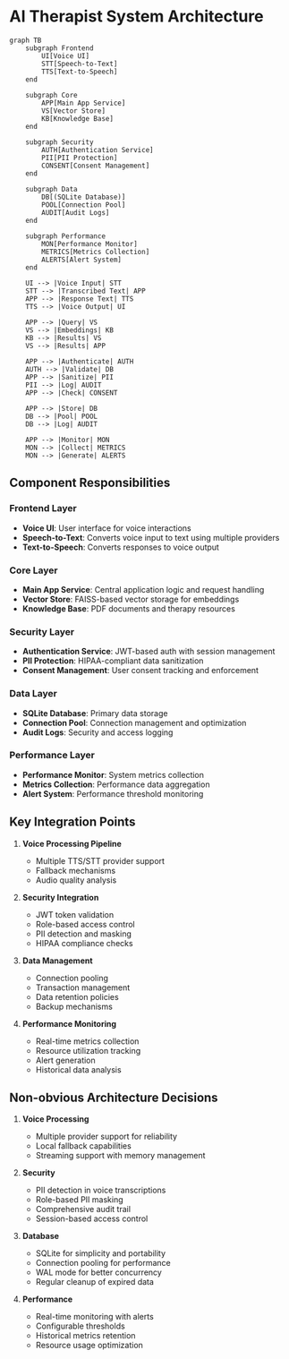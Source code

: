 # AI Therapist System Architecture

```mermaid
graph TB
    subgraph Frontend
        UI[Voice UI]
        STT[Speech-to-Text]
        TTS[Text-to-Speech]
    end

    subgraph Core
        APP[Main App Service]
        VS[Vector Store]
        KB[Knowledge Base]
    end

    subgraph Security
        AUTH[Authentication Service]
        PII[PII Protection]
        CONSENT[Consent Management]
    end

    subgraph Data
        DB[(SQLite Database)]
        POOL[Connection Pool]
        AUDIT[Audit Logs]
    end

    subgraph Performance
        MON[Performance Monitor]
        METRICS[Metrics Collection]
        ALERTS[Alert System]
    end

    UI --> |Voice Input| STT
    STT --> |Transcribed Text| APP
    APP --> |Response Text| TTS
    TTS --> |Voice Output| UI

    APP --> |Query| VS
    VS --> |Embeddings| KB
    KB --> |Results| VS
    VS --> |Results| APP

    APP --> |Authenticate| AUTH
    AUTH --> |Validate| DB
    APP --> |Sanitize| PII
    PII --> |Log| AUDIT
    APP --> |Check| CONSENT

    APP --> |Store| DB
    DB --> |Pool| POOL
    DB --> |Log| AUDIT

    APP --> |Monitor| MON
    MON --> |Collect| METRICS
    MON --> |Generate| ALERTS
```

## Component Responsibilities

### Frontend Layer
- **Voice UI**: User interface for voice interactions
- **Speech-to-Text**: Converts voice input to text using multiple providers
- **Text-to-Speech**: Converts responses to voice output

### Core Layer
- **Main App Service**: Central application logic and request handling
- **Vector Store**: FAISS-based vector storage for embeddings
- **Knowledge Base**: PDF documents and therapy resources

### Security Layer
- **Authentication Service**: JWT-based auth with session management
- **PII Protection**: HIPAA-compliant data sanitization
- **Consent Management**: User consent tracking and enforcement

### Data Layer
- **SQLite Database**: Primary data storage
- **Connection Pool**: Connection management and optimization
- **Audit Logs**: Security and access logging

### Performance Layer
- **Performance Monitor**: System metrics collection
- **Metrics Collection**: Performance data aggregation
- **Alert System**: Performance threshold monitoring

## Key Integration Points

1. **Voice Processing Pipeline**
   - Multiple TTS/STT provider support
   - Fallback mechanisms
   - Audio quality analysis

2. **Security Integration**
   - JWT token validation
   - Role-based access control
   - PII detection and masking
   - HIPAA compliance checks

3. **Data Management**
   - Connection pooling
   - Transaction management
   - Data retention policies
   - Backup mechanisms

4. **Performance Monitoring**
   - Real-time metrics collection
   - Resource utilization tracking
   - Alert generation
   - Historical data analysis

## Non-obvious Architecture Decisions

1. **Voice Processing**
   - Multiple provider support for reliability
   - Local fallback capabilities
   - Streaming support with memory management

2. **Security**
   - PII detection in voice transcriptions
   - Role-based PII masking
   - Comprehensive audit trail
   - Session-based access control

3. **Database**
   - SQLite for simplicity and portability
   - Connection pooling for performance
   - WAL mode for better concurrency
   - Regular cleanup of expired data

4. **Performance**
   - Real-time monitoring with alerts
   - Configurable thresholds
   - Historical metrics retention
   - Resource usage optimization